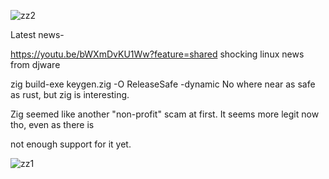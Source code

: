 ![zz2](https://github.com/user-attachments/assets/e54f4c9f-843b-4ae3-85b3-515c673b739e)


Latest news-



https://youtu.be/bWXmDvKU1Ww?feature=shared  shocking linux news from djware 





zig build-exe keygen.zig -O ReleaseSafe -dynamic    No where near as safe as rust, but zig is interesting. 

Zig seemed like another "non-profit" scam at first. It seems more legit now tho, even as there is

not enough support for it yet. 





![zz1](https://github.com/user-attachments/assets/26522f0b-7f6e-43b8-9298-d24958cd6ec4)

